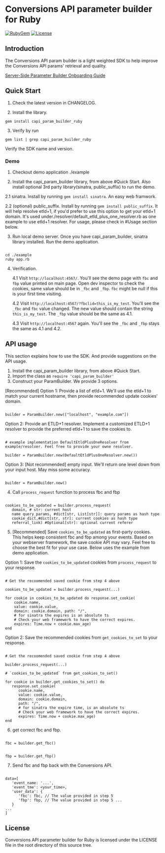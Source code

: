 # Conversions API parameter builder for Ruby

[![RubyGem](https://img.shields.io/gem/v/capi_param_builder_ruby)](https://rubygems.org/gems/capi_param_builder_ruby)
[![License](https://img.shields.io/badge/license-Facebook%20Platform-blue.svg?style=flat-square)](https://github.com/facebook/capi-param-builder/blob/main/ruby/LICENSE)

## Introduction

The Conversions API param builder is a light weighted SDK to help improve the
Conversions API params' retrieval and quality.

[Server-Side Parameter Builder Onboarding Guide](https://developers.facebook.com/docs/marketing-api/conversions-api/parameter-builder-feature-library/server-side-onboarding)

## Quick Start

1. Check the latest version in CHANGELOG.

2. Install the library.

```
gem install capi_param_builder_ruby

```

3. Verify by run

```
gem list | grep capi_param_builder_ruby

```

Verify the SDK name and version.

### Demo

1. Checkout demo application ./example

2. Install the capi_param_builder library, from above #Quick Start. Also install
   optional 3rd party library(sinatra, public_suffix) to run the demo.

2.1 sinatra. Install by running `gem install sinatra`. An easy web framwork.

2.2 (optional) public_suffix. Install by running `gem install public_suffix`. It
will help resolve etld+1, if you'd prefer to use this option to get your etld+1
domain. It's used under./resolver/default_etld_plus_one_resolver.rb as one
example to use etld+1 resolver. For usage, please check in #Usage section below.

3. Run local demo server. Once you have capi_param_builder, sinatra library
   installed. Run the demo application.

```

cd ./example
ruby app.rb

```

4. Verification.

   4.1 Visit `http://localhost:4567/`. You'll see the demo page with `fbc` and
   `fbp` value printed on main page. Open dev inspector to check the cookies,
   same value should be in `_fbc` and `_fbp`. `fbc` might be null if this is
   your first time visiting.

   4.2 Visit `http://localhost:4567/?fbclid=this_is_my_test`. You'll see the
   `_fbc` and `fbc` value changed. The new value should contain the string
   `this_is_my_test`. The `_fbp` value should be the same as 4.1.

   4.3 Visit `http://localhost:4567` again. You'll see the `_fbc` and `_fbp`
   stays the same as 4.1 and 4.2.

## API usage

This section explains how to use the SDK. And provide suggestions on the API
usage.

1. Install the capi_param_builder library, from above #Quick Start.
2. Import the class as `require 'capi_param_builder'`
3. Construct your ParamBuilder. We provide 3 options.

[Recommended] Option 1: Provide a list of etld+1. We'll use the etld+1 to match
your current hostname, then provide recommended update cookies' domain.

```

builder = ParamBuilder.new(["localhost", "example.com"])

```

Option 2: Provide an ETLD+1 resolver. Implement a customized ETLD+1 resolver to
provide the preferred etld+1 to save the cookies to.

```

# example implementation DefaultEtldPlusOneResolver from example/resolver. Feel free to provide your owne resolver.

builder = ParamBuilder.new(DefaultEtldPlusOneResolver.new())

```

Option 3: [Not recommended] empty input. We'll return one level down from your
input host. May miss some accuracy.

```

builder = ParamBuilder.new()

```

4. Call `process_request` function to process fbc and fbp

```

cookies_to_be_updated = builder.process_request(
   domain, # str: current host
   name query_params, #dict[str, List[str]]: query params as hash type
   cookie_dict,#dict[str, str]: current cookies as hash type
   referral_link) #Optional[str]: optional current referer

```

5. [Recommended] Save `cookies_to_be_updated` as first-party cookies. This helps
   keep consistent fbc and fbp among your events. Based on your webserver
   framework, the save cookie API may vary. Feel free to choose the best fit for
   your use case. Below uses the example from demo application.

Option 1: Save the `cookies_to_be_updated` cookies from `process_request` to
your response.

```

# Get the recoomended saved cookie from step 4 above

cookies_to_be_updated = builder.process_request(...)

for cookie in cookies_to_be_updated do response.set_cookie(
    cookie.name,
    value: cookie.value,
    domain: cookie.domain, path: "/",
    # for sinatra the expires is an absolute ts
    # Check your web framework to have the correct expires.
    expires: Time.now + cookie.max_age)
end

```

Option 2: Save the recommended cookies from `get_cookies_to_set` to your
response.

```

# Get the recoomended saved cookie from step 4 above

builder.process_request(...)

# `cookies_to_be_updated` from get_cookies_to_set()

for cookie in builder.get_cookies_to_set() do
   response.set_cookie(
      cookie.name,
      value: cookie.value,
      domain: cookie.domain,
      path: "/",
      # for sinatra the expire time, is an absolute ts
      # Check your web framework to have the correct expires.
      expires: Time.now + cookie.max_age)
end

```

6. get correct fbc and fbp.

```

fbc = builder.get_fbc()

```

```

fbp = builder.get_fbp()

```

7. Send fbc and fbp back with the Conversions API.

```

data=[
   'event_name: '...',
   'event_tme': <your_time>,
   'user_data': {
      'fbc': fbc, // The value provided in step 5
      'fbp': fbp, // The value provided in step 5 ...
   }
...
]

```

## License

Conversions API parameter builder for Ruby is licensed under the LICENSE file in
the root directory of this source tree.
